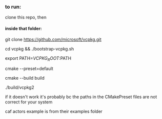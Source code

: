 ### to run:

clone this repo, then

#### inside that folder:

git clone https://github.com/microsoft/vcpkg.git

cd vcpkg && ./bootstrap-vcpkg.sh

export PATH=$VCPKG_ROOT:$PATH

cmake --preset=default

cmake --build build

./build/vcpkg2


if it doesn't work it's probably bc the paths in the CMakePreset files are not correct for your system

caf actors example is from their examples folder
